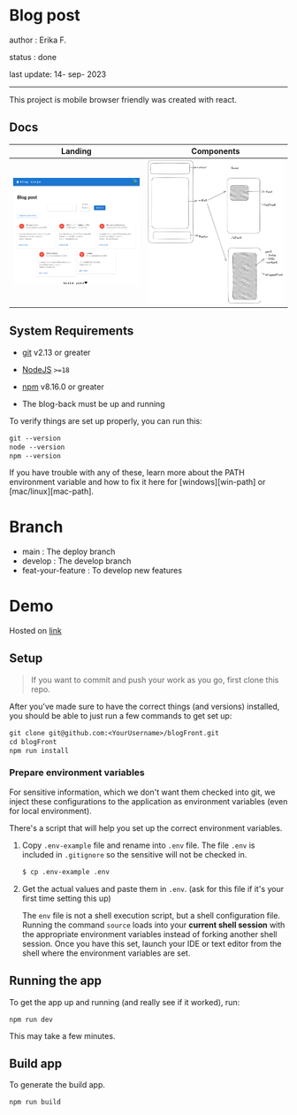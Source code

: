 # Blog post

author : Erika F.

status : done

last update: 14- sep- 2023

<hr/>

This project is mobile browser friendly was created with react.


## Docs
|  Landing             |  Components  |
| :-------------------------:|:-------------------------:|
![](./docs/images/desktop.png)  |  ![](./docs/images/components.png)



## System Requirements

- [git](git) v2.13 or greater
- [NodeJS](node) `>=18`
- [npm](npm) v8.16.0 or greater

- The blog-back must be up and running

To verify things are set up properly, you can run this:

```shell
git --version
node --version
npm --version
```

If you have trouble with any of these, learn more about the PATH environment
variable and how to fix it here for [windows][win-path] or
[mac/linux][mac-path].

# Branch

- main : The deploy branch
- develop : The develop branch
- feat-your-feature : To develop new features

# Demo

Hosted on [link](#)


## Setup

> If you want to commit and push your work as you go,
> first clone this repo.


After you've made sure to have the correct things (and versions) installed, you
should be able to just run a few commands to get set up:

```
git clone git@github.com:<YourUsername>/blogFront.git
cd blogFront
npm run install
```
### Prepare environment variables

For sensitive information, which we don't want them checked into git, we inject these configurations to the application as environment variables (even for local environment). 

There's a script that will help you set up the correct environment variables.

1. Copy `.env-example` file and rename into `.env` file. The file `.env` is included in `.gitignore` so the sensitive will not be checked in.

   ```bash
   $ cp .env-example .env
   ```

2. Get the actual values and paste them in `.env`.
   (ask for this file if it's your first time setting this up)

   The `env` file is not a shell execution script, but a shell configuration file. Running the command `source` loads into your **current shell session** with the appropriate environment variables instead of forking another shell session. Once you have this set, launch your IDE or text editor from the shell where the environment variables are set.


Running the app
----------------

To get the app up and running (and really see if it worked), run:

```shell
npm run dev
```

This may take a few minutes.

Build app
----------------

To generate the build app.

```
npm run build
```